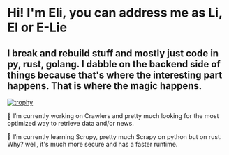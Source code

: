 # Hi! I'm Eli, you can address me as Li, El or E-Lie 
## I break and rebuild stuff and mostly just code in py, rust, golang. I dabble on the backend side of things because that's where the interesting part happens. That is where the magic happens.
[![trophy](https://github-profile-trophy.vercel.app/?username=totally-not-eli&theme=onedark)](https://github.com/ryo-ma/github-profile-trophy)
<!-- -->

🔭 I’m currently working on Crawlers and pretty much looking for the most optimized way to retrieve data and/or news.

 🌱 I’m currently learning Scrupy, pretty much Scrapy on python but on rust. Why? well, it's much more secure and has a faster runtime.
<!---- 👯 I’m looking to collaborate on ...
- 🤔 I’m looking for help with ...
- 💬 Ask me about ...
- 📫 How to reach me: ...
- 😄 Pronouns: ...
- ⚡ Fun fact: ... -->


